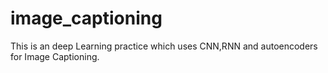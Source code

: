 # image_captioning
This is an deep Learning practice which uses CNN,RNN and autoencoders for Image Captioning.
